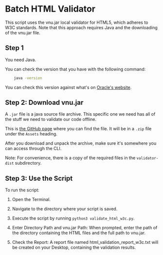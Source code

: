 # Batch HTML Validator

This script uses the vnu.jar local validator for HTML5, which adheres to W3C standards. Note that this approach requires Java and the downloading of the vnu.jar file.


## Step 1

You need Java. 

You can check the version that you have with the following command:

```BASH
    java -version
```

You can check this version against what's on [Oracle's website](https://www.java.com/en/download/manual.jsp).


## Step 2: Download vnu.jar

A `.jar` file is a java source file archive. This specific one we need has all of the stuff we need to validate our code offline. 

This is [the GitHub page](https://github.com/validator/validator/releases) where you can find the file. It will be in a `.zip` file under the `Assets` heading. 

After you download and unpack the archive, make sure it's somewhere you can access through the CLI.

Note: For convenience, there is a copy of the required files in the `validator-dist` subdirectory.


## Step 3: Use the Script

To run the script:

1. Open the Terminal.

2. Navigate to the directory where your script is saved.

3. Execute the script by running `python3 validate_html_w3c.py`.

4. Enter Directory Path and vnu.jar Path: When prompted, enter the path of the directory containing the HTML files and the full path to vnu.jar.

5. Check the Report: A report file named html_validation_report_w3c.txt will be created on your Desktop, containing the validation results.
